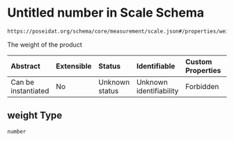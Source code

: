# Untitled number in Scale Schema

```txt
https://poseidat.org/schema/core/measurement/scale.json#/properties/weight
```

The weight of the product

| Abstract            | Extensible | Status         | Identifiable            | Custom Properties | Additional Properties | Access Restrictions | Defined In                                                                |
| :------------------ | :--------- | :------------- | :---------------------- | :---------------- | :-------------------- | :------------------ | :------------------------------------------------------------------------ |
| Can be instantiated | No         | Unknown status | Unknown identifiability | Forbidden         | Allowed               | none                | [scale.json*](schemas/core/measurement/scale.json "open original schema") |

## weight Type

`number`

